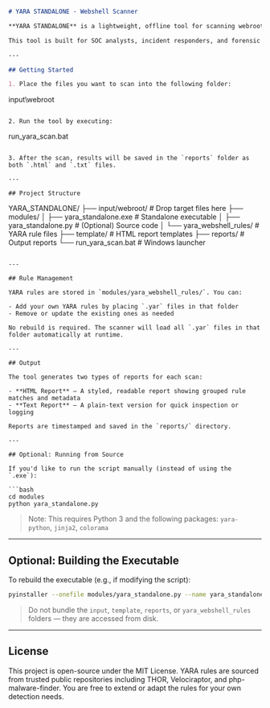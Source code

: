 ```markdown
# YARA STANDALONE - Webshell Scanner

**YARA STANDALONE** is a lightweight, offline tool for scanning webroot folders to detect webshells and other suspicious files using YARA rules.

This tool is built for SOC analysts, incident responders, and forensic investigators who need to analyze `.php`, `.asp`, `.html`, `.jsp`, or other script-based files for signs of compromise — without requiring installation or internet access.

---

## Getting Started

1. Place the files you want to scan into the following folder:

```

input\webroot

```

2. Run the tool by executing:

```

run\_yara\_scan.bat

```

3. After the scan, results will be saved in the `reports` folder as both `.html` and `.txt` files.

---

## Project Structure

```

YARA\_STANDALONE/
├── input/webroot/                # Drop target files here
├── modules/
│   ├── yara\_standalone.exe       # Standalone executable
│   ├── yara\_standalone.py        # (Optional) Source code
│   └── yara\_webshell\_rules/      # YARA rule files
├── template/                     # HTML report templates
├── reports/                      # Output reports
└── run\_yara\_scan.bat             # Windows launcher

````

---

## Rule Management

YARA rules are stored in `modules/yara_webshell_rules/`. You can:

- Add your own YARA rules by placing `.yar` files in that folder
- Remove or update the existing ones as needed

No rebuild is required. The scanner will load all `.yar` files in that folder automatically at runtime.

---

## Output

The tool generates two types of reports for each scan:

- **HTML Report** — A styled, readable report showing grouped rule matches and metadata
- **Text Report** — A plain-text version for quick inspection or logging

Reports are timestamped and saved in the `reports/` directory.

---

## Optional: Running from Source

If you'd like to run the script manually (instead of using the `.exe`):

```bash
cd modules
python yara_standalone.py
````

> Note: This requires Python 3 and the following packages:
> `yara-python`, `jinja2`, `colorama`

---

## Optional: Building the Executable

To rebuild the executable (e.g., if modifying the script):

```bash
pyinstaller --onefile modules/yara_standalone.py --name yara_standalone
```

> Do not bundle the `input`, `template`, `reports`, or `yara_webshell_rules` folders — they are accessed from disk.

---

## License

This project is open-source under the MIT License. YARA rules are sourced from trusted public repositories including THOR, Velociraptor, and php-malware-finder. You are free to extend or adapt the rules for your own detection needs.

```
